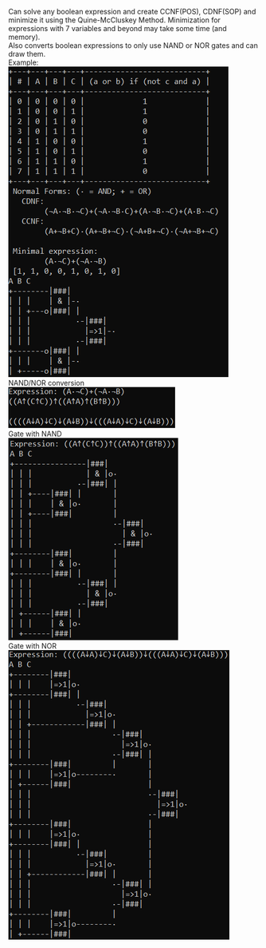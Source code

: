 Can solve any boolean expression and create CCNF(POS), CDNF(SOP) and minimize it using the Quine-McCluskey Method.
Minimization for expressions with 7 variables and beyond may take some time (and memory).<br />
Also converts boolean expressions to only use NAND or NOR gates and can draw them. <br />
Example:<br />
![example1](https://github.com/MaxWolf-01/TruthTabler/blob/master/example1.png)
<br />
NAND/NOR conversion<br />
![example2](https://github.com/MaxWolf-01/TruthTabler/blob/master/example2.png)
<br />
Gate with NAND<br />
![example3](https://github.com/MaxWolf-01/TruthTabler/blob/master/example3.png)
<br />
Gate with NOR<br />
![example4](https://github.com/MaxWolf-01/TruthTabler/blob/master/example4.png)
